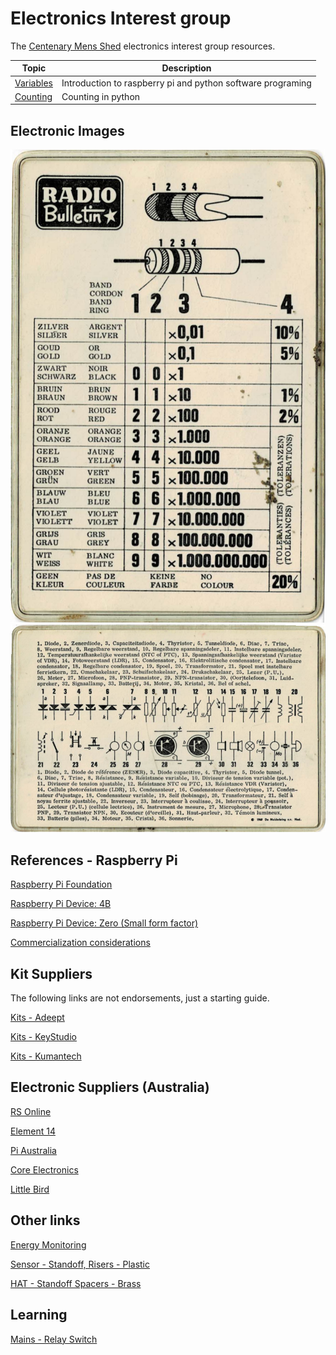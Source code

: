 # Electronics Interest group

The [Centenary Mens Shed](http://www.csms.org.au/) electronics interest group resources.

| Topic                  | Description              |
|------------------------|--------------------------|
| [Variables](Lesson1-Variables/readme.md) | Introduction to raspberry pi and python software programing |
| [Counting](Lesson2-Counting/readme.md) | Counting in python |

## Electronic Images

![Resistors](assets/ResistorColourCodes.png)
![Symbols](assets/ElectronicSymbol.png)

## References - Raspberry Pi

[Raspberry Pi Foundation](https://www.raspberrypi.org/)

[Raspberry Pi Device: 4B](https://www.raspberrypi.org/products/raspberry-pi-4-model-b/)

[Raspberry Pi Device: Zero (Small form factor)](https://www.raspberrypi.org/products/raspberry-pi-zero-w/)

[Commercialization considerations](https://www.hallsteninnovations.com/raspberry-pi-to-production/)

## Kit Suppliers

The following links are not endorsements, just a starting guide.

[Kits - Adeept](https://www.adeept.com/)

[Kits - KeyStudio](https://www.keyestudio.com/)

[Kits - Kumantech](http://www.kumantech.com/)

## Electronic Suppliers (Australia)

[RS Online](https://au.rs-online.com/)

[Element 14](https://au.element14.com/)

[Pi Australia](https://raspberry.piaustralia.com.au/)

[Core Electronics](https://core-electronics.com.au/)

[Little Bird](https://www.littlebird.com.au/)

## Other links

[Energy Monitoring](https://learn.openenergymonitor.org/)

[Sensor - Standoff, Risers - Plastic](https://au.banggood.com/180-PCS-M2-Nylon-Plastic-Screw-Screw-nutsInsulated-Column-Pillar-Set-For-FPV-RC-Drone-p-1314659.html?gmcCountry=AU&currency=AUD)

[HAT - Standoff Spacers - Brass](https://au.banggood.com/270Pcs-M2-SingleDouble-pass-Copper-Pillar-Round-Screw-Brass-Standoff-Spacer-Isolation-Column-p-1385646.html?gmcCountry=AU&currency=AUD)

## Learning

[Mains - Relay Switch](https://www.youtube.com/watch?v=bOGltcgiXiU)
